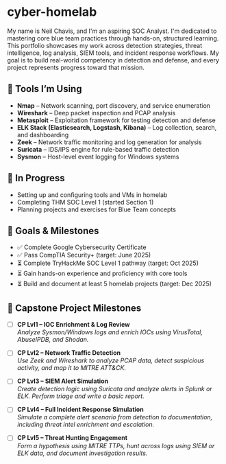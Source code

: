 # cyber-homelab
My name is Neil Chavis, and I'm an aspiring SOC Analyst. I'm dedicated to mastering core blue team practices through hands-on, structured learning. This portfolio showcases my work across detection strategies, threat intelligence, log analysis, SIEM tools, and incident response workflows. My goal is to build real-world competency in detection and defense, and every project represents progress toward that mission.

## 🔧 Tools I’m Using
- **Nmap** – Network scanning, port discovery, and service enumeration
- **Wireshark** – Deep packet inspection and PCAP analysis
- **Metasploit** – Exploitation framework for testing detection and defense
- **ELK Stack (Elasticsearch, Logstash, Kibana)** – Log collection, search, and dashboarding
- **Zeek** – Network traffic monitoring and log generation for analysis
- **Suricata** – IDS/IPS engine for rule-based traffic detection
- **Sysmon** – Host-level event logging for Windows systems

## 📝 In Progress
- Setting up and configuring tools and VMs in homelab
- Completing THM SOC Level 1 (started Section 1)
- Planning projects and exercises for Blue Team concepts

## 🎯 Goals & Milestones
- ✅ Complete Google Cybersecurity Certificate
- ✅ Pass CompTIA Security+ (target: June 2025)
- ⏳ Complete TryHackMe SOC Level 1 pathway (target: Oct 2025)
- ⏳ Gain hands-on experience and proficiency with core tools
- ⏳ Build and document at least 5 homelab projects (target: Dec 2025)

## 🎯 Capstone Project Milestones
- [ ] **CP Lvl1 – IOC Enrichment & Log Review**  
  _Analyze Sysmon/Windows logs and enrich IOCs using VirusTotal, AbuseIPDB, and Shodan._

- [ ] **CP Lvl2 – Network Traffic Detection**  
  _Use Zeek and Wireshark to analyze PCAP data, detect suspicious activity, and map it to MITRE ATT&CK._

- [ ] **CP Lvl3 – SIEM Alert Simulation**  
  _Create detection logic using Suricata and analyze alerts in Splunk or ELK. Perform triage and write a basic report._

- [ ] **CP Lvl4 – Full Incident Response Simulation**  
  _Simulate a complete alert scenario from detection to documentation, including threat intel enrichment and escalation._

- [ ] **CP Lvl5 – Threat Hunting Engagement**  
  _Form a hypothesis using MITRE TTPs, hunt across logs using SIEM or ELK data, and document investigation results._
